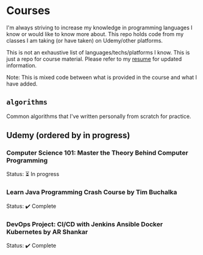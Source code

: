 # Courses
I'm always striving to increase my knowledge in programming languages I know or would like to know more about. This repo holds code from my classes I am taking (or have taken) on Udemy/other platforms.

This is not an exhaustive list of languages/techs/platforms I know. This is just a repo for course material. Please refer to my [resume](Hall_Resume_Software_Engineer.pdf) for updated information. 

Note: This is mixed code between what is provided in the course and what I have added.

## `algorithms`
Common algorithms that I've written personally from scratch for practice.

## Udemy (ordered by in progress)
### Computer Science 101: Master the Theory Behind Computer Programming
Status: :hourglass_flowing_sand: In progress

### Learn Java Programming Crash Course by Tim Buchalka
Status: :heavy_check_mark: Complete

### DevOps Project: CI/CD with Jenkins Ansible Docker Kubernetes by AR Shankar 
Status: :heavy_check_mark: Complete
